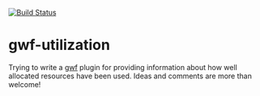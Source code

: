 [![Build Status](https://travis-ci.org/micknudsen/gwf-utilization.svg?branch=master)](https://travis-ci.org/micknudsen/gwf-utilization)

# gwf-utilization

Trying to write a [gwf](http://gwf.readthedocs.io/en/latest/) plugin for providing information about how well allocated resources have been used. Ideas and comments are more than welcome!
